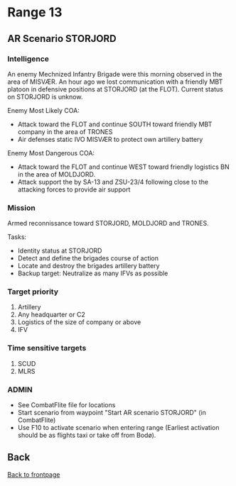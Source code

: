 # Range 13

## AR Scenario STORJORD
### Intelligence
An enemy Mechnized Infantry Brigade were this morning observed in the area of MISVÆR. An hour ago we lost communication with a friendly MBT platoon
in defensive positions at STORJORD (at the FLOT). Current status on STORJORD is unknow. 

Enemy Most Likely COA:
- Attack toward the FLOT and continue SOUTH toward friendly MBT company in the area of TRONES
- Air defenses static IVO MISVÆR to protect own artillery battery

Enemy Most Dangerous COA:
- Attack toward the FLOT and continue WEST toward friendly logistics BN in the area of MOLDJORD.
- Attack support the by SA-13 and ZSU-23/4 following close to the attacking forces to provide air support


### Mission
Armed reconnissance toward STORJORD, MOLDJORD and TRONES.

Tasks:
- Identity status at STORJORD
- Detect and define the brigades course of action
- Locate and destroy the brigades artillery battery 
- Backup target: Neutralize as many IFVs as possible

### Target priority
1. Artillery
2. Any headquarter or C2
3. Logistics of the size of company or above
4. IFV

### Time sensitive targets
1. SCUD
2. MLRS



### ADMIN
- See CombatFlite file for locations
- Start scenario from waypoint "Start AR scenario STORJORD" (in CombatFlite)
- Use F10 to activate scenario when entering range (Earliest activation should be as flights taxi or take off from Bodø).




## Back
[Back to frontpage](https://132nd-vwing.github.io/TRMA-Brief/)
